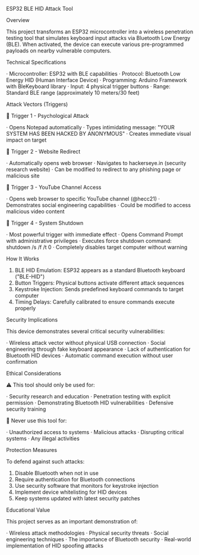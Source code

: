 ESP32 BLE HID Attack Tool

Overview

This project transforms an ESP32 microcontroller into a wireless penetration testing tool that simulates keyboard input attacks via Bluetooth Low Energy (BLE). When activated, the device can execute various pre-programmed payloads on nearby vulnerable computers.

Technical Specifications

· Microcontroller: ESP32 with BLE capabilities
· Protocol: Bluetooth Low Energy HID (Human Interface Device)
· Programming: Arduino Framework with BleKeyboard library
· Input: 4 physical trigger buttons
· Range: Standard BLE range (approximately 10 meters/30 feet)

Attack Vectors (Triggers)

🔴 Trigger 1 - Psychological Attack

· Opens Notepad automatically
· Types intimidating message: "YOUR SYSTEM HAS BEEN HACKED BY ANONYMOUS"
· Creates immediate visual impact on target

🔴 Trigger 2 - Website Redirect

· Automatically opens web browser
· Navigates to hackerseye.in (security research website)
· Can be modified to redirect to any phishing page or malicious site

🔴 Trigger 3 - YouTube Channel Access

· Opens web browser to specific YouTube channel (@hecc21)
· Demonstrates social engineering capabilities
· Could be modified to access malicious video content

🔴 Trigger 4 - System Shutdown

· Most powerful trigger with immediate effect
· Opens Command Prompt with administrative privileges
· Executes force shutdown command: shutdown /s /f /t 0
· Completely disables target computer without warning

How It Works

1. BLE HID Emulation: ESP32 appears as a standard Bluetooth keyboard ("BLE-HID")
2. Button Triggers: Physical buttons activate different attack sequences
3. Keystroke Injection: Sends predefined keyboard commands to target computer
4. Timing Delays: Carefully calibrated to ensure commands execute properly

Security Implications

This device demonstrates several critical security vulnerabilities:

· Wireless attack vector without physical USB connection
· Social engineering through fake keyboard appearance
· Lack of authentication for Bluetooth HID devices
· Automatic command execution without user confirmation

Ethical Considerations

⚠️ This tool should only be used for:

· Security research and education
· Penetration testing with explicit permission
· Demonstrating Bluetooth HID vulnerabilities
· Defensive security training

🚫 Never use this tool for:

· Unauthorized access to systems
· Malicious attacks
· Disrupting critical systems
· Any illegal activities

Protection Measures

To defend against such attacks:

1. Disable Bluetooth when not in use
2. Require authentication for Bluetooth connections
3. Use security software that monitors for keystroke injection
4. Implement device whitelisting for HID devices
5. Keep systems updated with latest security patches

Educational Value

This project serves as an important demonstration of:

· Wireless attack methodologies
· Physical security threats
· Social engineering techniques
· The importance of Bluetooth security
· Real-world implementation of HID spoofing attacks
